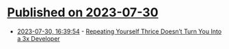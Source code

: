 # [Published on 2023-07-30](index.md)

* [2023-07-30, 16:39:54](https://lobste.rs/s/lxp7ys/repeating_yourself_thrice_doesn_t_turn) - [Repeating Yourself Thrice Doesn’t Turn You Into a 3x Developer](https://yrashk.medium.com/repeating-yourself-thrice-doesnt-turn-you-into-a-3x-developer-a778495229c0)
